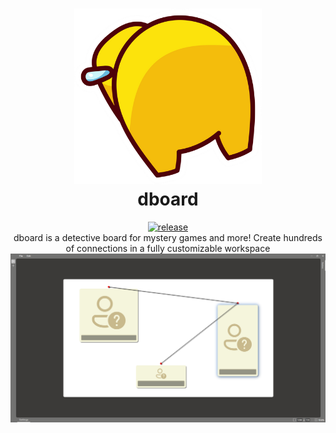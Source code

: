 <h1 align="center">
  <a href="https://github.com/ChrisCee2/dboard">
    <img src="https://github.com/ChrisCee2/dboard/blob/main/ReadMeFiles/amongusbutt.png" alt="sus guy" Width=300>
  </a>
  <br>
  dboard
</h1>

<p align="center">
  <a href="https://github.com/ChrisCee2/dboard/releases"><img src="https://img.shields.io/github/v/release/ChrisCee2/dboard?style=flat-square" alt="release"></a>
  <br>
  dboard is a detective board for mystery games and more! Create hundreds of connections in a fully customizable workspace
  <br>
  <img src="https://github.com/ChrisCee2/dboard/blob/main/ReadMeFiles/FullScreenExample.png" alt="Fullscreen Example">
</p>
